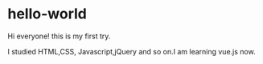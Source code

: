 # hello-world
Hi everyone! this is my first try.

I studied HTML,CSS, Javascript,jQuery and so on.I am learning vue.js now.

